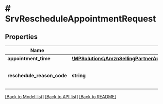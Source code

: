 # # SrvRescheduleAppointmentRequest

## Properties

Name | Type | Description | Notes
------------ | ------------- | ------------- | -------------
**appointment_time** | [**\MPSolutions\AmznSellingPartnerApi\Models\Services\SrvAppointmentTimeInput**](SrvAppointmentTimeInput.md) |  |
**reschedule_reason_code** | **string** | Appointment reschedule reason code. |

[[Back to Model list]](../../README.md#models) [[Back to API list]](../../README.md#endpoints) [[Back to README]](../../README.md)
